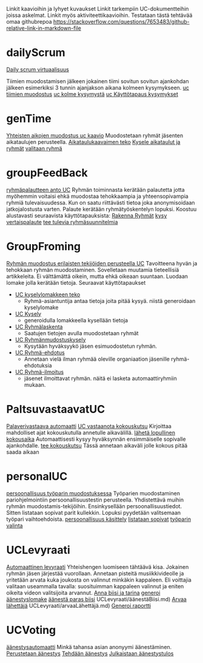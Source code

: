 Linkit kaavioihin ja lyhyet kuvaukset
Linkit tarkempiin UC-dokumentteihin joissa askelmat. Linkit myös aktiviteettikaavioihin.
Testataan tästä tehtävää omaa githubrepoa
https://stackoverflow.com/questions/7653483/github-relative-link-in-markdown-file

# dailyScrum
[Daily scrum virtuaalisuus](./dailyScrum.uxf)

Tiimien muodostamisen jälkeen jokainen tiimi sovitun sovitun ajankohdan jälkeen esimerkiksi 3 tunnin ajanjakson aikana kolmeen kysymykseen.
[uc tiimien muodostus](./../UCKuvaukset/dailyscrum/MuodostetaanTiimit.md)
[uc kolme kysymystä](./../UCKuvaukset/dailyscrum/kolmeKysymysta.md)
[uc Käyttötapaus kysymykset](./../UCKuvaukset/dailyscrum/KäyttötapausOngelmat.md)

# genTime
[Yhteisten aikojen muodostus uc kaavio](./genTime.uxf)
Muodostetaan ryhmät jäsenten aikataulujen perusteella. 
[Aikataulukaavaimen teko](./../UCKuvaukset/genTime/teeAikatauluKaavain.md)
[Kysele aikataulut ja ryhmät](./../UCKuvaukset/genTime/kyselläänAikataulutRyhmät.md)
[valitaan ryhmä](./../UCKuvaukset/genTime/ValitaanRyhmä.md)

# groupFeedBack
[ryhmäpalautteen anto UC](./groupFeedback.uxf)
[](./../UCKuvaukset/groupFeedBack.md)
Ryhmän toiminnasta kerätään palautetta jotta myöhemmin voitaisi ehkä muodostaa tehokkaampia ja yhteensopivampia ryhmiä tulevaisuudessa. Kun on saatu riittävästi tietoa joka anonymisoidaan jatkojalostusta varten. Palaute kerätään ryhmätyöskentelyn lopuksi. Koostuu alustavasti seuraavista käyttötapauksista: 
[Rakenna Ryhmät](./../UCKuvaukset/groupFeedBack/RakennaRyhmät.md)
[kysy vertaispalaute](./../UCKuvaukset/groupFeedBack.md)
[tee tulevia ryhmäsuunnitelmia](./../UCKuvaukset/groupFeedBack.md)


# GroupFroming
[Ryhmän muodostus erilaisten tekijöiden perusteella UC](groupForming.uxf)
[](./../UCKuvaukset/GroupFroming/)
Tavoitteena hyvän ja tehokkaan ryhmän muodostaminen. Sovelletaan muutamia tieteellisiä artikkeleita. Ei välttämättä oikein, mutta ehkä oikeaan suuntaan. Luodaan lomake jolla kerätään tietoja. Seuraavat käyttötapaukset
* [UC kyselylomakkeen teko](./../UCKuvaukset/GroupFroming/kyselylomakkeenteko.md)
    * Ryhmä-asiantuntija antaa tietoja joita pitää kysyä. niistä generoidaan kyselylomake
* [UC Kysely](./../UCKuvaukset/GroupFroming/kysely.md)
    * generoidulla lomakkeella kysellään tietoja
* [UC Ryhmälaskenta](./../UCKuvaukset/GroupFroming/ryhmälaskenta.md)
    * Saatujen tietojen avulla muodostetaan ryhmät
* [UC Ryhmänmudostuskysely](./../UCKuvaukset/GroupFroming/ryhmänmuodostuskysely.md)
    * Kysytään hyväksyykö jäsen esimuodostetun ryhmän. 
* [UC Ryhmä-ehdotus](./../UCKuvaukset/GroupFroming/ryhmäehdotus.md)
    * Annetaan vielä ilman ryhmää oleville organiaation jäsenille ryhmä-ehdotuksia
* [UC Ryhmä-ilmoitus](./../UCKuvaukset/GroupFroming/ryhmäilmoitus.md)
    * jäsenet ilmoittavat ryhmän. näitä ei lasketa automaattiryhmiin mukaan. 

# PaltsuvastaavatUC
[Palaverivastaava automaatti](PaltsuvastaavaUC.uxf)
[UC vastaanota kokouskutsu](./../UCKuvaukset/PaltsuvastaavatUC/vastaanotaKokouskutsu.md)
Kirjoittaa mahdolliset ajat kokouskutulla annetulle aikavälillä. 
[lähetä lopullinen kokousaika](./../UCKuvaukset/PaltsuvastaavatUC/lähetäLopullinen.md)
Automaattisesti kysyy hyväksynnän ensimmäiselle sopivalle ajankohdalle. 
[tee kokouskutsu](./../UCKuvaukset/PaltsuvastaavatUC/TeeKokouskutsu.md)
Tässä annetaan aikaväli jolle kokous pitää saada aikaan
# personalUC
[persoonallisuus työparin muodostuksessa](personalUC.uxf)
[](./../UCKuvaukset/personalUC/)
Työparien muodostaminen pariohjelmointiin persoonallisuustestin perusteella. Yhdistettävä muihin ryhmän muodostamis-tekijöihin. Ensinkysellään persoonallisuustiedot. Sitten listataan sopivat parit kullekkin. Lopuksi pyydetään valitsemaan työpari vaihtoehdoista.
[persoonallisuus käsittely](./../UCKuvaukset/personalUC/persoonallisuusKäsittely.mf)
[listataan sopivat](./../UCKuvaukset/personalUC/ListataanSopivat.md)
[työparin valinta](./../UCKuvaukset/personalUC/työaprinValinta.md)

# UCLevyraati
[Automaattinen levyraati](UCLevyraati.uxf)
[](./../UCKuvaukset/UCLevyraati/)
Yhteishengen luomiseen tähtäävä kisa. Jokainen ryhmän jäsen järjestää vuorollaan. Annetaan pisteitä musiikkivideolle ja yritetään arvata kuka joukosta on valinnut minkäkin kappaleen. Eli voittajia valitaan useammalla tavalla: suosituimman kappaleen valinnut ja eniten oikeita videon valitsijoita arvannut. 
[Anna biisi ja tarina](./../UCKuvaukset/UCLevyraati/biisiJaTarina.md)
[generoi äänestyslomake](./../UCKuvaukset/UCLevyraati/generoiäänestyslomake.md)
[äänestä paras biisi](./../UCKuvaukset/UCLevyraati/)
UCLevyraati/äänestäBiisi.md)
[Arvaa lähettäjä](./../UCKuvaukset/UCLevyraati/)
UCLevyraati/arvaaLähettäjä.md)
[Generoi raportti](./../UCKuvaukset/UCLevyraati/generoiRaportti.md)

# UCVoting
[äänestysautomaatti](UCVoting.uxf)
Minkä tahansa asian anonyymi äänestäminen. 
[Perustetaan äänestys](./../UCKuvaukset/UCVoting/PerustaÄänestys.md)
[Tehdään äänestys](./../UCKuvaukset/UCVoting/teeÄänestys.md)
[Julkaistaan äänestystulos](./../UCKuvaukset/UCVoting/JulkaiseTulos.md)
